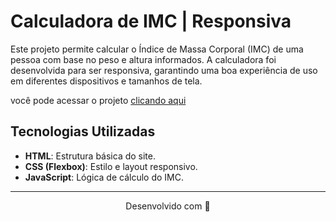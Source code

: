 # Calculadora de IMC | Responsiva

Este projeto permite calcular o Índice de Massa Corporal (IMC) de uma pessoa com base no peso e altura informados. A calculadora foi desenvolvida para ser responsiva, garantindo uma boa experiência de uso em diferentes dispositivos e tamanhos de tela.

você pode acessar o projeto [clicando aqui](https://calculadora-imc-responsiva.netlify.app/) 

## Tecnologias Utilizadas

- **HTML**: Estrutura básica do site.
- **CSS (Flexbox)**: Estilo e layout responsivo.
- **JavaScript**: Lógica de cálculo do IMC.
---
<p align="center">
Desenvolvido com 🧡
</p>
